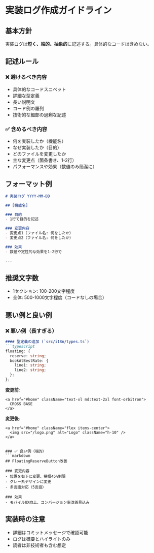 # 実装ログ作成ガイドライン

## 基本方針

実装ログは**短く、端的、抽象的**に記述する。具体的なコードは含めない。

## 記述ルール

### ❌ 避けるべき内容
- 具体的なコードスニペット
- 詳細な型定義
- 長い説明文
- コード例の羅列
- 技術的な細部の過剰な記述

### ✅ 含めるべき内容
- 何を実装したか（機能名）
- なぜ実装したか（目的）
- どのファイルを変更したか
- 主な変更点（箇条書き、1-2行）
- パフォーマンスや効果（数値のみ簡潔に）

## フォーマット例

```markdown
# 実装ログ YYYY-MM-DD

## [機能名]

### 目的
- 1行で目的を記述

### 変更内容
- 変更点1（ファイル名: 何をしたか）
- 変更点2（ファイル名: 何をしたか）

### 効果
- 数値や定性的な効果を1-2行で

---
```

## 推奨文字数
- 1セクション: 100-200文字程度
- 全体: 500-1000文字程度（コードなしの場合）

## 悪い例と良い例

### ❌ 悪い例（長すぎる）
```markdown
#### 型定義の追加 (`src/i18n/types.ts`)
```typescript
floating: {
  reserve: string;
  bookAtBestRate: {
    line1: string;
    line2: string;
  };
};
```

**変更前**:
```tsx
<a href="#home" className="text-xl md:text-2xl font-orbitron">
  CROSS BASE
</a>
```

**変更後**:
```tsx
<a href="#home" className="flex items-center">
  <img src="/logo.png" alt="Logo" className="h-10" />
</a>
```
```

### ✅ 良い例（端的）
```markdown
## FloatingReserveButton改善

### 変更内容
- 位置を右下に変更、横幅45%制限
- グレー系デザインに変更
- 多言語対応（5言語）

### 効果
- モバイルUX向上、コンバージョン率改善見込み
```

## 実装時の注意
- 詳細はコミットメッセージで確認可能
- ログは概要とハイライトのみ
- 読者は非技術者も含む想定
